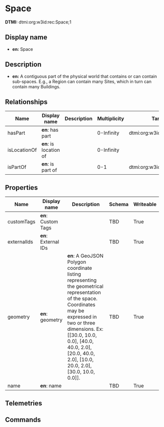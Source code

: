 # Space
**DTMI:** dtmi:org:w3id:rec:Space;1
## Display name
- **en:** Space
## Description
- **en:** A contiguous part of the physical world that contains or can contain sub-spaces. E.g., a Region can contain many Sites, which in turn can contain many Buildings.
## Relationships
|Name|Display name|Description|Multiplicity|Target|Properties|
|-|-|-|-|-|-|
|hasPart|**en**: has part||0-Infinity|dtmi:org:w3id:rec:Space;1|
|isLocationOf|**en**: is location of||0-Infinity||
|isPartOf|**en**: is part of||0-1|dtmi:org:w3id:rec:Space;1|
## Properties
|Name|Display name|Description|Schema|Writeable|
|-|-|-|-|-|
|customTags|**en**: Custom Tags||TBD|True
|externalIds|**en**: External IDs||TBD|True
|geometry|**en**: geometry|**en**: A GeoJSON Polygon coordinate listing representing the geometrical representation of the space. Coordinates may be expressed in two or three dimensions. Ex: [[30.0, 10.0, 0.0], [40.0, 40.0, 2.0], [20.0, 40.0, 2.0], [10.0, 20.0, 2.0], [30.0, 10.0, 0.0]].|TBD|True
|name|**en**: name||TBD|True
## Telemetries
## Commands
